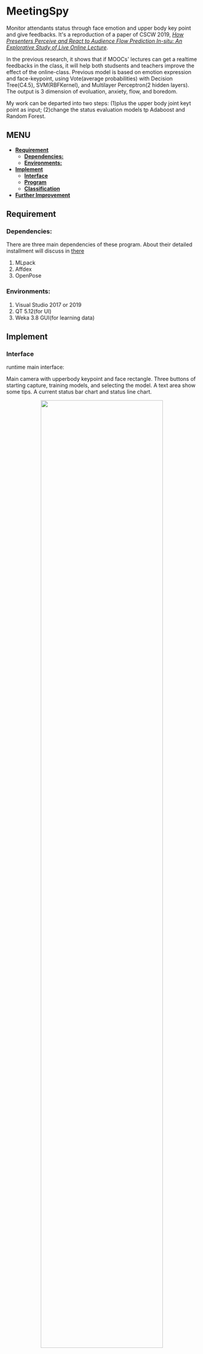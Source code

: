 # **MeetingSpy**

Monitor attendants status through face emotion and upper body key point and give feedbacks. It's a reproduction of a paper of CSCW 2019, *[How Presenters Perceive and React to Audience Flow Prediction In-situ: An Explorative Study of Live Online Lecture](https://dl.acm.org/doi/10.1145/3359264)*. 

In the previous research, it shows that if MOOCs' lectures can get a realtime feedbacks in the class, it will help both studsents and teachers improve the effect of the online-class.  Previous model is based on emotion expression and face-keypoint, using Vote(average probabilities) with Decision Tree(C4.5), SVM(RBFKernel), and Multilayer Perceptron(2 hidden layers). The output is 3 dimension of evoluation, anxiety, flow, and boredom. 

My work can be departed into two steps: (1)plus the upper body joint keyt point as input; (2)change the status evaluation models tp Adaboost and Random Forest.

## MENU

  - [**Requirement**](#requirement)
    - [**Dependencies:**](#dependencies)
    - [**Environments:**](#environments)
  - [**Implement**](#implement)
    - [**Interface**](#interface)
    - [**Program**](#program)
    - [**Classification**](#classification)
  - [**Further Improvement**](#further-improvement)

## **Requirement**

### **Dependencies:**
There are three main dependencies of these program. About their detailed installment will discuss in [there](requirements/requirement.md)

1. MLpack
2. Affdex
3. OpenPose

### **Environments:**

1. Visual Studio 2017 or 2019
2. QT 5.12(for UI)
3. Weka 3.8 GUI(for learning data)

## **Implement**

### **Interface**

runtime main interface:

Main camera with upperbody keypoint and face rectangle. Three buttons of starting capture, training models, and selecting the model. A text area show some tips. A current status bar chart and status line chart.

<div align=center><img src="img/runtime.png" width="80%"  /></div>

status line (it will record the whole class so that teachers can acknowledge which part of the class is difficult or easy):

<div align=center><img src="img/status_line.png" width="100%" /></div>

current status (realtime status feedback):

<div align=center><img src="img/current_status.png" width="60%" /></div>

There is a embeded mini program of training models(only support Random Forest and Adaboost-DecisionStump). Supprt changing the parameters. Looking for further development of visualization of MLpack.

<div align=center><img src="img/train_model.png" width="60%" /></div>

### **Program**

**Framework Illustration**

<div align=center><img src="img/framework.png" width="80%" /></div>

The whole program was controlled by the main part Meetingspy, it will send signals picture from camera to other components. The Timer provided by QT is the signal of process frame, to compute the emotion and joint points. All data flow(both face and joint points) will controlled by the static class Dataprocess, it will get the data from OpenPose and Affdex, and send data to MLpack and UI part.

### **Classification**

|Models|Decision Tree(C4.5)|SVM with RBFKernel|Multilayer Perceptron<p>(2 hidden layers)|Vote with average Probability|Random Forest|Adaboost<p>(Decision Stump)|Adaboost<p>(Decision Tree)|
|----|:----:|:----:|:----:|:----:|:----:|:----:|:----:|
|10-Folds Cross<p> Val Acc|93.46%|75.45%|85.62%|91.56%|97.56%|67.03%|97.52%|
|Precision|93.50%|77.00%|85.70%|91.60%|97.60%|65.90%|97.50%|
|Recall|0.935|0.754|0.856|0.916|0.976|0.67|0.975|
|F-Measure|0.935|0.727|0.856|0.916|0.976|0.645|0.975|

I firstly used Weka3.8 to select models. same as previous work, I used C4.5, SVM, MLP, and Vote. Actually, tree model is the best one, and the Vote way seems to lessen the Acc of Decision Tree. So, I tried to find other ways, focus on ensemble learning. So, I chose RandomForest and Adaboost. The default way of Adaboost use Decision Stump(a simple 1 level tree), but it cannot give a high-performence model. I always wonder if I can use strong learner to replace the weak learner of Adaboost. So, I tried it in Weka, using C4.5 to replace the Decision Stump. It actually boost the performance, but it also takes more time to train the model(3-4 times than normal way). Since it can not limit the level of learner C4.5, so I guess there are a lot of waste in this way. And then, I chose to implement in MLpack, to limit the level of the decision tree as weak learner.

|Models|Decision Tree|Random Forest|Adaboost<p>(DecisionStump)|Adaboost<p>(Perceptron)|Adaboost<p>(DecisionTree)|
|-|:--:|:-:|:-:|:-:|:-:|
|10-Folds Cross<p> Val Acc|74.95%|93.49%|91.62%|81.10%|92.57%|
|Precision|61.37%|98.97%|99.59%|79.95%|91.84%|
|Recall|0.789|0.969|0.977|0.799|0.947|
|F-Measure|0.691|0.979|0.986|0.799|0.932|

The default weak learner of Adaboost in MLpack is Perceptron, and I used DecisionStump and DecisionTree. In this tool, we can limit the level of the DecisionTree. If we want to regard decision tree as a weak learner, we have to limit its size small. So, I chose 10 level to train the model. Other parameters of Adaboost part is same as DecisionStump. The result shows that even the Acc of DecisonTree mode is higher than DecisionStump mode, but other measures are still lower. And the time, the DecisionTree mode is also longer. 

But consider the lack of data, it may be different(actually it won't be different, maybe). So finally, I chose RandomForest and Adaboost-DecisionStump as the classification models in this program.

## **Further Improvement**

1. **[Important]** I will still gather data, it is still lack of data(Only 3.4k line of the data).
2. Test more models.(And I am still wondering to build up a visulized MLpack training program)
3. Multi-audiences. It is hard to match the face data and joint data in this implemention, because these two classes of data come from different SDK.
